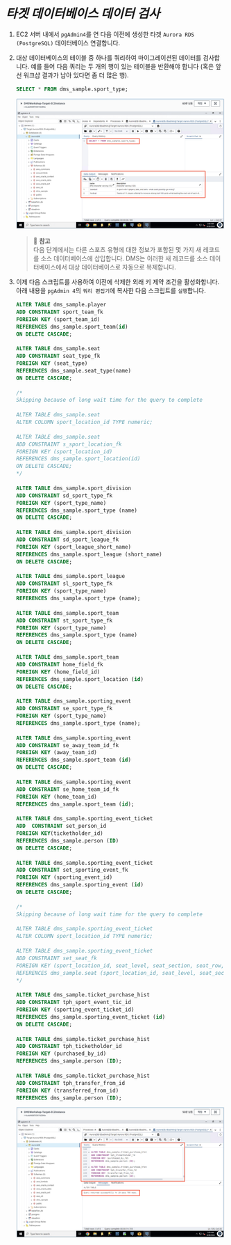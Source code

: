 # ***타겟 데이터베이스 데이터 검사***

1. EC2 서버 내에서 ```pgAdmin4```를 연 다음 이전에 생성한 타겟 ```Aurora RDS (PostgreSQL)``` 데이터베이스 연결합니다.

2. 대상 데이터베이스의 테이블 중 하나를 쿼리하여 마이그레이션된 데이터를 검사합니다. 예를 들어 다음 쿼리는 두 개의 행이 있는 테이블을 반환해야 합니다 (혹은 앞선 워크샵 결과가 남아 있다면 좀 더 많은 행).

    ```sql
    SELECT * FROM dms_sample.sport_type;
    ```

   ![타겟 PostgreSQL 테스트 쿼리](../../images/target-postgresql-test-query.png)

   > 📒 **참고**<br>
   > 다음 단계에서는 다른 스포츠 유형에 대한 정보가 포함된 몇 가지 새 레코드를 소스 데이터베이스에 삽입합니다. DMS는 이러한 새 레코드를 소스 데이터베이스에서 대상 데이터베이스로 자동으로 복제합니다.

3. 이제 다음 스크립트를 사용하여 이전에 삭제한 외래 키 제약 조건을 활성화합니다. 아래 내용을 ```pgAdmin 4```의 ```쿼리 편집기```에 복사한 다음 스크립트를 ```실행```합니다.

   ```sql
   ALTER TABLE dms_sample.player
   ADD CONSTRAINT sport_team_fk
   FOREIGN KEY (sport_team_id)
   REFERENCES dms_sample.sport_team(id)
   ON DELETE CASCADE;
   
   ALTER TABLE dms_sample.seat
   ADD CONSTRAINT seat_type_fk
   FOREIGN KEY (seat_type)
   REFERENCES dms_sample.seat_type(name)
   ON DELETE CASCADE;
   
   /*
   Skipping because of long wait time for the query to complete
   
   ALTER TABLE dms_sample.seat
   ALTER COLUMN sport_location_id TYPE numeric;
   
   ALTER TABLE dms_sample.seat
   ADD CONSTRAINT s_sport_location_fk
   FOREIGN KEY (sport_location_id)
   REFERENCES dms_sample.sport_location(id)
   ON DELETE CASCADE;
   */
   
   ALTER TABLE dms_sample.sport_division
   ADD CONSTRAINT sd_sport_type_fk
   FOREIGN KEY (sport_type_name)
   REFERENCES dms_sample.sport_type (name)
   ON DELETE CASCADE;
   
   ALTER TABLE dms_sample.sport_division
   ADD CONSTRAINT sd_sport_league_fk
   FOREIGN KEY (sport_league_short_name)
   REFERENCES dms_sample.sport_league (short_name)
   ON DELETE CASCADE;
   
   ALTER TABLE dms_sample.sport_league
   ADD CONSTRAINT sl_sport_type_fk
   FOREIGN KEY (sport_type_name)
   REFERENCES dms_sample.sport_type (name);
   
   ALTER TABLE dms_sample.sport_team
   ADD CONSTRAINT st_sport_type_fk
   FOREIGN KEY (sport_type_name)
   REFERENCES dms_sample.sport_type (name)
   ON DELETE CASCADE;
   
   ALTER TABLE dms_sample.sport_team
   ADD CONSTRAINT home_field_fk
   FOREIGN KEY (home_field_id)
   REFERENCES dms_sample.sport_location (id)
   ON DELETE CASCADE;
   
   ALTER TABLE dms_sample.sporting_event
   ADD CONSTRAINT se_sport_type_fk
   FOREIGN KEY (sport_type_name)
   REFERENCES dms_sample.sport_type (name);
   
   ALTER TABLE dms_sample.sporting_event
   ADD CONSTRAINT se_away_team_id_fk
   FOREIGN KEY (away_team_id)
   REFERENCES dms_sample.sport_team (id)
   ON DELETE CASCADE;
   
   ALTER TABLE dms_sample.sporting_event
   ADD CONSTRAINT se_home_team_id_fk
   FOREIGN KEY (home_team_id)
   REFERENCES dms_sample.sport_team (id);
   
   ALTER TABLE dms_sample.sporting_event_ticket
   ADD  CONSTRAINT set_person_id
   FOREIGN KEY(ticketholder_id)
   REFERENCES dms_sample.person (ID)
   ON DELETE CASCADE;
   
   ALTER TABLE dms_sample.sporting_event_ticket
   ADD CONSTRAINT set_sporting_event_fk
   FOREIGN KEY (sporting_event_id)
   REFERENCES dms_sample.sporting_event (id)
   ON DELETE CASCADE;
   
   /*
   Skipping because of long wait time for the query to complete
   
   ALTER TABLE dms_sample.sporting_event_ticket
   ALTER COLUMN sport_location_id TYPE numeric;
   
   ALTER TABLE dms_sample.sporting_event_ticket
   ADD CONSTRAINT set_seat_fk
   FOREIGN KEY (sport_location_id, seat_level, seat_section, seat_row, seat)
   REFERENCES dms_sample.seat (sport_location_id, seat_level, seat_section, seat_row, seat);
   */
   
   ALTER TABLE dms_sample.ticket_purchase_hist
   ADD CONSTRAINT tph_sport_event_tic_id
   FOREIGN KEY (sporting_event_ticket_id)
   REFERENCES dms_sample.sporting_event_ticket (id)
   ON DELETE CASCADE;
   
   ALTER TABLE dms_sample.ticket_purchase_hist
   ADD CONSTRAINT tph_ticketholder_id
   FOREIGN KEY (purchased_by_id)
   REFERENCES dms_sample.person (ID);
   
   ALTER TABLE dms_sample.ticket_purchase_hist
   ADD CONSTRAINT tph_transfer_from_id
   FOREIGN KEY (transferred_from_id)
   REFERENCES dms_sample.person (ID);
   ```
   ![타겟 데이터베이스 제약 조건 재활성화](../../images/target-postgresql-recreate-fk.png)
